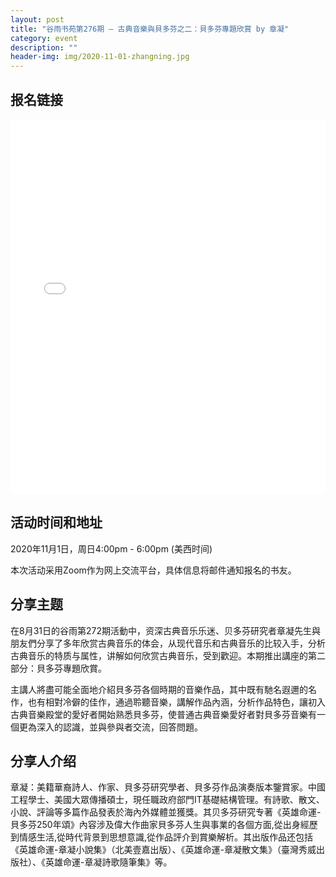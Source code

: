 ```yaml
---
layout: post
title: "谷雨书苑第276期 — 古典音樂與貝多芬之二：貝多芬專題欣賞 by 章凝"
category: event
description: ""
header-img: img/2020-11-01-zhangning.jpg
---
```


## 报名链接
<div style="width:100%; text-align:left;" ><iframe src="//eventbrite.com/tickets-external?eid=126362071357&ref=etckt" frameborder="0" height="600" width="100%" vspace="0" hspace="0" marginheight="5" marginwidth="5" scrolling="auto" allowtransparency="true"></iframe></div>

## 活动时间和地址
2020年11月1日，周日4:00pm - 6:00pm (美西时间)

本次活动采用Zoom作为网上交流平台，具体信息将邮件通知报名的书友。

## 分享主题
在8月31日的谷雨第272期活動中，资深古典音乐乐迷、贝多芬研究者章凝先生與朋友們分享了多年欣赏古典音乐的体会，从现代音乐和古典音乐的比较入手，分析古典音乐的特质与属性，讲解如何欣赏古典音乐，受到歡迎。本期推出講座的第二部分：貝多芬專題欣賞。

主講人將盡可能全面地介紹貝多芬各個時期的音樂作品，其中既有馳名遐邇的名作，也有相對冷僻的佳作，通過聆聽音樂，講解作品內涵，分析作品特色，讓初入古典音樂殿堂的愛好者開始熟悉貝多芬，使普通古典音樂愛好者對貝多芬音樂有一個更為深入的認識，並與參與者交流，回答問題。

## 分享人介绍
章凝：美籍華裔詩人、作家、貝多芬研究學者、貝多芬作品演奏版本鑒賞家。中國工程學士、美國大眾傳播碩士，現任職政府部門IT基礎結構管理。有詩歌、散文、小說、評論等多篇作品發表於海內外媒體並獲獎。其贝多芬研究专著《英雄命運-貝多芬250年頌》內容涉及偉大作曲家貝多芬人生與事業的各個方面,從出身經歷到情感生活,從時代背景到思想意識,從作品評介到賞樂解析。其出版作品还包括《英雄命運-章凝小說集》（北美壹嘉出版）、《英雄命運-章凝散文集》（臺灣秀威出版社）、《英雄命運-章凝詩歌隨筆集》等。
